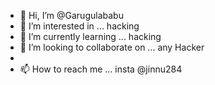 - 👋 Hi, I’m @Garugulababu
- 👀 I’m interested in ... hacking 
- 🌱 I’m currently learning ... hacking 
- 💞️ I’m looking to collaborate on ... any Hacker 
- 
- 📫 How to reach me ... insta @jinnu284

<!---
Garugulababu/Garugulababu is a ✨ special ✨ repository because its `README.md` (this file) appears on your GitHub profile.
You can click the Preview link to take a look at your changes.
--->
